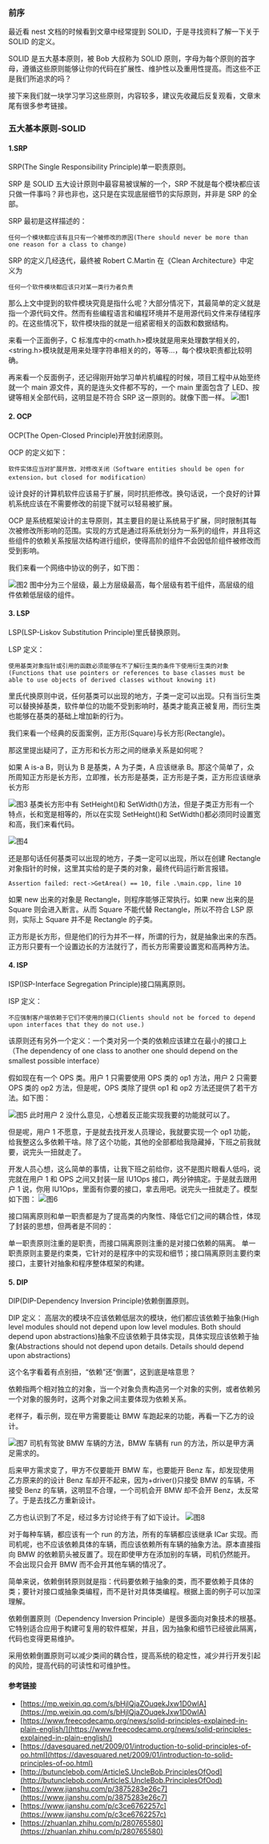 ### 前序

最近看 nest 文档的时候看到文章中经常提到 SOLID，于是寻找资料了解一下关于 SOLID 的定义。

SOLID 是五大基本原则，被 Bob 大叔称为 SOLID 原则，字母为每个原则的首字母，遵循这些原则能够让你的代码在扩展性、维护性以及重用性提高。而这些不正是我们所追求的吗？

接下来我们就一块学习学习这些原则，内容较多，建议先收藏后反复观看，文章末尾有很多参考链接。

### 五大基本原则-SOLID

#### 1.SRP

SRP(The Single Responsibility Principle)单一职责原则。

SRP 是 SOLID 五大设计原则中最容易被误解的一个，SRP 不就是每个模块都应该只做一件事吗？非也非也，这只是在实现底层细节的实际原则，并非是 SRP 的全部。

SRP 最初是这样描述的：

```
任何一个模块都应该有且只有一个被修改的原因(There should never be more than one reason for a class to change)
```

SRP 的定义几经迭代，最终被 Robert C.Martin 在《Clean Architecture》中定义为

```
任何一个软件模块都应该只对某一类行为者负责
```

那么上文中提到的软件模块究竟是指什么呢？大部分情况下，其最简单的定义就是指一个源代码文件。然而有些编程语言和编程环境并不是用源代码文件来存储程序的。在这些情况下，软件模块指的就是一组紧密相关的函数和数据结构。

来看一个正面例子，C 标准库中的<math.h>模块就是用来处理数学相关的，<string.h>模块就是用来处理字符串相关的的，等等...，每个模块职责都比较明确。

再来看一个反面例子，还记得刚开始学习单片机编程的时候，项目工程中从始至终就一个 main 源文件，真的是连头文件都不写的，一个 main 里面包含了 LED、按键等相关全部代码，这明显是不符合 SRP 这一原则的。就像下图一样。
![图1](\images\640.webp)

#### 2. OCP

OCP(The Open-Closed Principle)开放封闭原则。

OCP 的定义如下：

```
软件实体应当对扩展开放，对修改关闭（Software entities should be open for extension，but closed for modification）
```

设计良好的计算机软件应该易于扩展，同时抗拒修改。换句话说，一个良好的计算机系统应该在不需要修改的前提下就可以轻易被扩展。

OCP 是系统框架设计的主导原则，其主要目的是让系统易于扩展，同时限制其每次被修改所影响的范围。实现的方式是通过将系统划分为一系列的组件，并且将这些组件的依赖关系按层次结构进行组织，使得高阶的组件不会因低阶组件被修改而受到影响。

我们来看一个网络中协议的例子，如下图：

![图2](\images\6401.webp)
图中分为三个层级，最上方层级最高，每个层级有若干组件，高层级的组件依赖低层级的组件。

#### 3. LSP

LSP(LSP-Liskov Substitution Principle)里氏替换原则。

LSP 定义：

```
使用基类对象指针或引用的函数必须能够在不了解衍生类的条件下使用衍生类的对象(Functions that use pointers or references to base classes must be able to use objects of derived classes without knowing it)
```

里氏代换原则中说，任何基类可以出现的地方，子类一定可以出现。只有当衍生类可以替换掉基类，软件单位的功能不受到影响时，基类才能真正被复用，而衍生类也能够在基类的基础上增加新的行为。

我们来看一个经典的反面案例，正方形(Square)与长方形(Rectangle)。

那这里提出疑问了，正方形和长方形之间的继承关系是如何呢？

如果 A is-a B，则认为 B 是基类，A 为子类，A 应该继承 B。那这个简单了，众所周知正方形是长方形，立即推，长方形是基类，正方形是子类，正方形应该继承长方形

![图3](\images\6402.webp)
基类长方形中有 SetHeight()和 SetWidth()方法，但是子类正方形有一个特点，长和宽是相等的，所以在实现 SetHeight()和 SetWidth()都必须同时设置宽和高，我们来看代码。

![图4](\images\6403.webp)

还是那句话任何基类可以出现的地方，子类一定可以出现，所以在创建 Rectangle 对象指针的时候，这里其实给的是子类的对象，最终代码运行断言报错。

```
Assertion failed: rect->GetArea() == 10, file .\main.cpp, line 10
```

如果 new 出来的对象是 Rectangle，则程序能够正常执行。如果 new 出来的是 Square 则会进入断言。从而 Square 不能代替 Rectangle，所以不符合 LSP 原则，实际上 Square 并不是 Rectangle 的子类。

正方形是长方形，但是他们的行为并不一样，所谓的行为，就是抽象出来的东西。正方形只要有一个设置边长的方法就行了，而长方形需要设置宽和高两种方法。

#### 4. ISP

ISP(ISP-Interface Segregation Principle)接口隔离原则。

ISP 定义：

```
不应强制客户端依赖于它们不使用的接口(Clients should not be forced to depend upon interfaces that they do not use.)
```

该原则还有另外一个定义：一个类对另一个类的依赖应该建立在最小的接口上（The dependency of one class to another one should depend on the smallest possible interface）

假如现在有一个 OPS 类。用户 1 只需要使用 OPS 类的 op1 方法，用户 2 只需要 OPS 类的 op2 方法，但是呢，OPS 类除了提供 op1 和 op2 方法还提供了若干方法。如下图：

![图5](\images\6404.webp)
此时用户 2 没什么意见，心想着反正能实现我要的功能就可以了。

但是呢，用户 1 不愿意，于是就去找开发人员理论，我就要实现一个 op1 功能，给我整这么多依赖干啥。除了这个功能，其他的全部都给我隐藏掉，下班之前我就要，说完头一扭就走了。

开发人员心想，这么简单的事情，让我下班之前给你，这不是图片眼看人低吗，说完就在用户 1 和 OPS 之间又封装一层 IU1Ops 接口，两分钟搞定。于是就去跟用户 1 说，你用 IU1Ops，里面有你要的接口，拿去用吧。说完头一扭就走了。模型如下图：
![图6](\images\6405.webp)

接口隔离原则和单一职责都是为了提高类的内聚性、降低它们之间的耦合性，体现了封装的思想，但两者是不同的：

单一职责原则注重的是职责，而接口隔离原则注重的是对接口依赖的隔离。
单一职责原则主要是约束类，它针对的是程序中的实现和细节；接口隔离原则主要约束接口，主要针对抽象和程序整体框架的构建。

#### 5. DIP

DIP(DIP-Dependency Inversion Principle)依赖倒置原则。

DIP 定义：
高层次的模块不应该依赖低层次的模块，他们都应该依赖于抽象(High level modules should not depend upon low level modules. Both should depend upon abstractions)抽象不应该依赖于具体实现，具体实现应该依赖于抽象(Abstractions should not depend upon details. Details should depend upon abstractions)

这个名字看着有点别扭，“依赖”还“倒置”，这到底是啥意思？

依赖指两个相对独立的对象，当一个对象负责构造另一个对象的实例，或者依赖另一个对象的服务时，这两个对象之间主要体现为依赖关系。

老样子，看示例，现在甲方需要能让 BMW 车跑起来的功能，再看一下乙方的设计。

![图7](\images\6406.webp)
司机有驾驶 BMW 车辆的方法，BMW 车辆有 run 的方法，所以是甲方满足需求的。

后来甲方需求变了，甲方不仅要能开 BMW 车，也要能开 Benz 车，却发现使用乙方原来的的设计 Benz 车却开不起来，因为+driver()只接受 BMW 的车辆，不接受 Benz 的车辆，这明显不合理，一个司机会开 BMW 却不会开 Benz，太反常了。于是去找乙方重新设计。

乙方也认识到了不足，经过多方讨论终于有了如下设计。
![图8](\images\6407.webp)

对于每种车辆，都应该有一个 run 的方法，所有的车辆都应该继承 ICar 实现。而司机呢，也不应该依赖具体的车辆，而应该依赖所有车辆的抽象方法。原本直接指向 BMW 的依赖箭头被反置了。现在即使甲方在添加别的车辆，司机仍然能开。不会出现只会开 BMW 而不会开其他车辆的情况了。

简单来说，依赖倒转原则就是指：代码要依赖于抽象的类，而不要依赖于具体的类；要针对接口或抽象类编程，而不是针对具体类编程。根据上面的例子可以加深理解。

依赖倒置原则（Dependency Inversion Principle）是很多面向对象技术的根基。它特别适合应用于构建可复用的软件框架，并且，因为抽象和细节已经彼此隔离，代码也变得更易维护。

采用依赖倒置原则可以减少类间的耦合性，提高系统的稳定性，减少并行开发引起的风险，提高代码的可读性和可维护性。

#### 参考链接

- [https://mp.weixin.qq.com/s/bHjlQjaZOuqekJxw1D0wlA](https://mp.weixin.qq.com/s/bHjlQjaZOuqekJxw1D0wlA)
- [https://www.freecodecamp.org/news/solid-principles-explained-in-plain-english/](https://www.freecodecamp.org/news/solid-principles-explained-in-plain-english/)
- [https://davesquared.net/2009/01/introduction-to-solid-principles-of-oo.html](https://davesquared.net/2009/01/introduction-to-solid-principles-of-oo.html)
- [http://butunclebob.com/ArticleS.UncleBob.PrinciplesOfOod](http://butunclebob.com/ArticleS.UncleBob.PrinciplesOfOod)
- [https://www.jianshu.com/p/3875283e26c7](https://www.jianshu.com/p/3875283e26c7)
- [https://www.jianshu.com/p/c3ce6762257c](https://www.jianshu.com/p/c3ce6762257c)
- [https://zhuanlan.zhihu.com/p/280765580](https://zhuanlan.zhihu.com/p/280765580)




